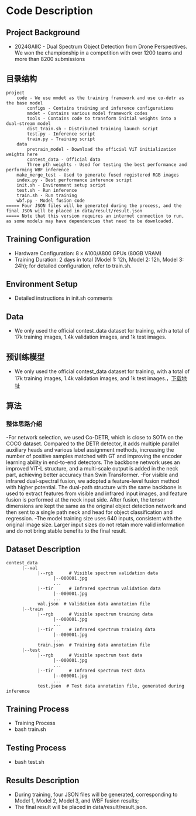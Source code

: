 
# Code Description

## Project Background
- 2024GAIIC - Dual Spectrum Object Detection from Drone Perspectives. We won the championship in a competition with over 1200 teams and more than 8200 submissions
## 目录结构
```
project
    code - We use mmdet as the training framework and use co-detr as the base model
        configs - Contains training and inference configurations
        mmdet - Contains various model framework codes
        tools - Contains code to transform initial weights into a dual-stream model
        dist_train.sh - Distributed training launch script
        test.py - Inference script
        train.py - Training script
    data
        pretrain_model - Download the official ViT initialization weights here
        contest_data - Official data
        Three pth weights - Used for testing the best performance and performing WBF inference
    make_merge_test - Used to generate fused registered RGB images
    index.py - Best performance inference script
    init.sh - Environment setup script
    test.sh - Run inference
    train.sh - Run training
    wbf.py - Model fusion code
===== Four JSON files will be generated during the process, and the final JSON will be placed in data/result/result.json  
===== Note that this version requires an internet connection to run, as some models may have dependencies that need to be downloaded. 

```


## Training Configuration
- Hardware Configuration: 8 x A100/A800 GPUs (80GB VRAM)
- Training Duration: 2 days in total (Model 1: 12h, Model 2: 12h, Model 3: 24h); for detailed configuration, refer to train.sh.

## Environment Setup
- Detailed instructions in init.sh comments

## Data
- We only used the official contest_data dataset for training, with a total of 17k training images, 1.4k validation images, and 1k test images.

## 预训练模型
- We only used the official contest_data dataset for training, with a total of 17k training images, 1.4k validation images, and 1k test images.，[下载地址](https://drive.google.com/drive/folders/1-vAVIHHJ6Gyw0E6mGdbjdZ1hjkEdo3Rt)

## 算法

### 整体思路介绍
-For network selection, we used Co-DETR, which is close to SOTA on the COCO dataset. Compared to the DETR detector, it adds multiple parallel auxiliary heads and various label assignment methods, increasing the number of positive samples matched with GT and improving the encoder learning ability in end-to-end detectors. The backbone network uses an improved ViT-L structure, and a multi-scale output is added in the neck part, achieving better accuracy than Swin Transformer.
-For visible and infrared dual-spectral fusion, we adopted a feature-level fusion method with higher potential. The dual-path structure with the same backbone is used to extract features from visible and infrared input images, and feature fusion is performed at the neck input side. After fusion, the tensor dimensions are kept the same as the original object detection network and then sent to a single path neck and head for object classification and regression.
-The model training size uses 640 inputs, consistent with the original image size. Larger input sizes do not retain more valid information and do not bring stable benefits to the final result.
## Dataset Description     
```
contest_data
      |--val
            |--rgb      # Visible spectrum validation data
                  |--000001.jpg
                  ...
            |--tir      # Infrared spectrum validation data
                  |--000001.jpg
                  ...
            val.json  # Validation data annotation file
      |--train
            |--rgb      # Visible spectrum training data
                  |--000001.jpg
                  ...
            |--tir      # Infrared spectrum training data
                  |--000001.jpg
                  ...
            train.json  # Training data annotation file
      |--test
            |--rgb      # Visible spectrum test data
                  |--000001.jpg
                  ...
            |--tir      # Infrared spectrum test data
                  |--000001.jpg
                  ...
            test.json  # Test data annotation file, generated during inference

```
## Training Process
- Training Process
- bash train.sh

## Testing Process
- bash test.sh

## Results Description
- During training, four JSON files will be generated, corresponding to Model 1, Model 2, Model 3, and WBF fusion results;
- The final result will be placed in data/result/result.json.
